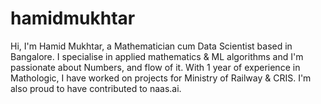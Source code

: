 # hamidmukhtar
Hi, I'm Hamid Mukhtar, a Mathematician cum Data Scientist based in Bangalore. I specialise in applied mathematics &amp; ML algorithms and I'm passionate about Numbers, and flow of it. With 1 year of experience in Mathologic, I have worked on projects for Ministry of Railway &amp; CRIS. I'm also proud to have contributed to naas.ai.
